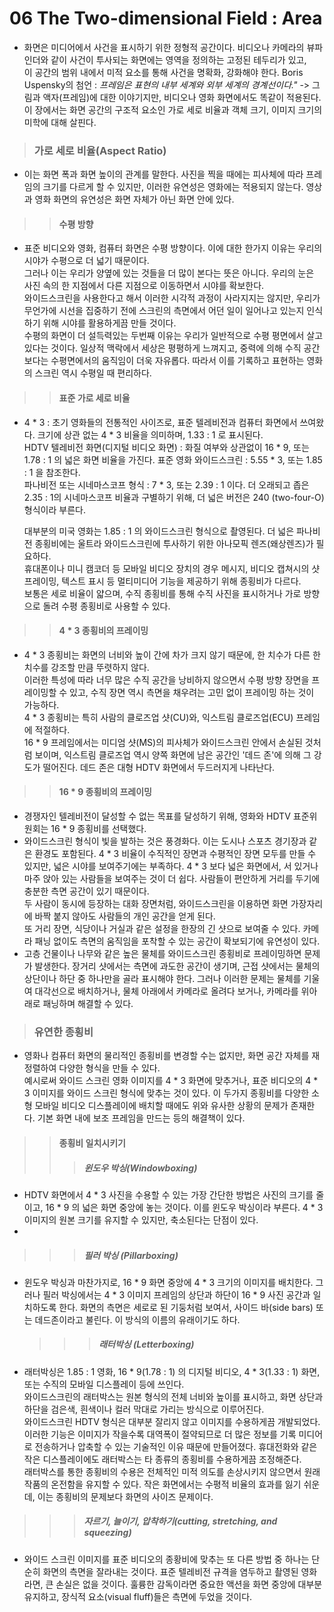 # 06 The Two-dimensional Field : Area
* 화면은 미디어에서 사건을 표시하기 위한 정형적 공간이다. 비디오나 카메라의 뷰파인더와 같이 사건이 투사되는 화면에는 영역을 정의하는 고정된 테두리가 있고,    
  이 공간의 범위 내에서 미적 요소를 통해 사건을 명확화, 강화해야 한다. 
  Boris Uspensky의 첨언 : *프레임은 표현의 내부 세계와 외부 세계의 경계선이다."* 
                          -> 그림과 액자(프레임)에 대한 이야기지만, 비디오나 영화 화면에서도 똑같이 적용된다.  
  이 장에서는 화면 공간의 구조적 요소인 가로 세로 비율과 객체 크기, 이미지 크기의 미학에 대해 살핀다.    
  
> ### 가로 세로 비율(Aspect Ratio) 
 * 이는 화면 폭과 화면 높이의 관계를 말한다. 사진을 찍을 때에는 피사체에 따라 프레임의 크기를 다르게 할 수 있지만, 이러한 유연성은 영화에는 적용되지 않는다. 영상과 영화 화면의 유연성은 화면 자체가 아닌 화면 안에 있다.     
   
>	> #### 수평 방향 
 * 표준 비디오와 영화, 컴퓨터 화면은 수평 방향이다. 이에 대한 한가지 이유는 우리의 시야가 수평으로 더 넓기 때문이다.    
   그러나 이는 우리가 양옆에 있는 것들을 더 많이 본다는 뜻은 아니다. 우리의 눈은 사진 속의 한 지점에서 다른 지점으로 이동하면서 시야를 확보한다.    
   와이드스크린을 사용한다고 해서 이러한 시각적 과정이 사라지지는 않지만, 우리가 무언가에 시선을 집중하기 전에 스크린의 측면에서 어던 일이 일어나고 있는지 인식하기 위해 시야를 활용하게끔 만들 것이다.      
   수평의 화면이 더 설득력있는 두번째 이유는 우리가 일반적으로 수평 평면에서 살고 있다는 것이다. 일상적 맥락에서 세상은 평평하게 느껴지고, 중력에 의해 수직 공간보다는 수평면에서의 움직임이 더욱 자유롭다. 따라서 이를 기록하고 표현하는 영화의 스크린 역시 수평일 때 편리하다.    
   
 > > #### 표준 가로 세로 비율 
  * 4 * 3 : 초기 영화들의 전통적인 사이즈로, 표준 텔레비전과 컴퓨터 화면에서 쓰여왔다. 크기에 상관 없는 4 * 3 비율을 의미하며, 1.33 : 1 로 표시된다.    
    HDTV 텔레비전 화면(디지털 비디오 화면) :  화질 여부와 상관없이 16 * 9, 또는 1.78 : 1 의 넓은 화면 비율을 가진다. 
    표준 영화 와이드스크린 : 5.55 * 3, 또는 1.85 : 1 을 참조한다.   
    파나비전 또는 시네마스코프 형식 : 7 * 3, 또는 2.39 : 1 이다. 더 오래되고 좁은 2.35 : 1의 시네마스코프 비율과 구별하기 위해, 더 넓은 버전은 240 (two-four-O) 형식이라 부른다.    
         
    대부분의 미국 영화는 1.85 : 1 의 와이드스크린 형식으로 촬영된다. 더 넓은 파나비전 종횡비에는 울트라 와이드스크린에 투사하기 위한 아나모픽 렌즈(왜상렌즈)가 필요하다.    
    휴대폰이나 미니 캠코더 등 모바일 비디오 장치의 경우 메시지, 비디오 캡쳐시의 샷 프레이밍, 텍스트 표시 등 멀티미디어 기능을 제공하기 위해 종횡비가 다르다.     
    보통은 세로 비율이 얇으며, 수직 종횡비를 통해 수직 사진을 표시하거나 가로 방향으로 돌려 수평 종횡비로 사용할 수 있다.     
   
 > > #### 4 * 3 종횡비의 프레이밍 
  *  4 * 3 종횡비는 화면의 너비와 높이 간에 차가 크지 않기 때문에, 한 치수가 다른 한 치수를 강조할 만큼 뚜렷하지 않다.     
     이러한 특성에 따라 너무 많은 수직 공간을 낭비하지 않으면서 수평 방향 장면을 프레이밍할 수 있고, 수직 장면 역시 측면을 채우려는 고민 없이 프레이밍 하는 것이 가능하다.    
     4 * 3 종횡비는 특히 사람의 클로즈업 샷(CU)와, 익스트림 클로즈업(ECU) 프레임에 적절하다.     
     16 * 9 프레임에서는 미디엄 샷(MS)의 피사체가 와이드스크린 안에서 손실된 것처럼 보이며, 익스트림 클로즈업 역시 양쪽 화면에 남은 공간인 '데드 존'에 의해 그 강도가 떨어진다. 
     데드 존은 대형 HDTV 화면에서 두드러지게 나타난다.       
     
  > > #### 16 * 9 종횡비의 프레이밍    
   * 경쟁자인 텔레비전이 달성할 수 없는 목표를 달성하기 위해, 영화와 HDTV 표준위원회는 16 * 9 종횡비를 선택했다.    
   *  와이드스크린 형식이 빛을 발하는 것은 풍경화다. 이는 도시나 스포츠 경기장과 같은 환경도 포함된다. 4 * 3 비율이 수직적인 장면과 수평적인 장면 모두를 만들 수 있지만, 넓은 시야를 보여주기에는 부족하다. 4 * 3 보다 넓은 화면에서, 서 있거나 마주 앉아 있는 사람들을 보여주는 것이 더 쉽다. 사람들이 편안하게 거리를 두기에 충분한 측면 공간이 있기 때문이다.     
    두 사람이 동시에 등장하는 대화 장면처럼, 와이드스크린을 이용하면 화면 가장자리에 바짝 붙지 않아도 사람들의 개인 공간을 얻게 된다.    
    또 거리 장면, 식당이나 거실과 같은 설정을 한장의 긴 샷으로 보여줄 수 있다. 카메라 패닝 없이도 측면의 움직임을 포착할 수 있는 공간이 확보되기에 유연성이 있다.    
   * 고층 건물이나 나무와 같은 높은 물체를 와이드스크린 종횡비로 프레이밍하면 문제가 발생한다. 장거리 샷에서는 측면에 과도한 공간이 생기며, 근접 샷에서는 물체의 상단이나 하단 중 하나만을 골라 표시해야 한다. 그러나 이러한 문제는 물체를 기울여 대각선으로 배치하거나, 물체 아래에서 카메라로 올려다 보거나, 카메라를 위아래로 패닝하며 해결할 수 있다.      


> ### 유연한 종횡비 
 * 영화나 컴퓨터 화면의 물리적인 종횡비를 변경할 수는 없지만, 화면 공간 자체를 재정렬하여 다양한 형식을 만들 수 있다.    
   예시로써 와이드 스크린 영화 이미지를 4 * 3 화면에 맞추거나, 표준 비디오의 4 * 3 이미지를 와이드 스크린 형식에 맞추는 것이 있다. 
   이 두가지 종횡비를 다양한 소형 모바일 비디오 디스플레이에 배치할 때에도 위와 유사한 상황의 문제가 존재한다. 기본 화면 내에 보조 프레임을 만드는 등의 해결책이 있다.    
   
 > > #### 종횡비 일치시키기
   > > >  ##### 윈도우 박싱(Windowboxing)
  * HDTV 화면에서 4 * 3 사진을 수용할 수 있는 가장 간단한 방법은 사진의 크기를 줄이고, 16 * 9 의 넓은 화면 중앙에 놓는 것이다. 이를 윈도우 박싱이라 부른다. 4 * 3 이미지의 원본 크기를 유지할 수 있지만, 축소된다는 단점이 있다.
  *     
   > > >  ##### 필러 박싱 (Pillarboxing)
 * 윈도우 박싱과 마찬가지로, 16 * 9 화면 중앙에 4 * 3 크기의 이미지를 배치한다. 그러나 필러 박싱에서는 4 * 3 이미지 프레임의 상단과 하단이 16 * 9 사진 공간과 일치하도록 한다. 
   화면의 측면은 세로로 된 기둥처럼 보여서, 사이드 바(side bars) 또는 데드존이라고 불린다. 이 방식의 이름의 유래이기도 하다. 

   > > >  ##### 래터박싱 (Letterboxing)
 * 래터박싱은 1.85 : 1 영화, 16 * 9(1.78 : 1) 의 디지털 비디오, 4 * 3(1.33 : 1) 화면, 또는 수직의 모바일 디스플레이 등에 쓰인다.   
      와이드스크린의 래터박스는 원본 형식의 전체 너비와 높이를 표시하고, 화면 상단과 하단을 검은색, 흰색이나 컬러 막대로 가리는 방식으로 이루어진다.        
      와이드스크린 HDTV 형식은 대부분 잘리지 않고 이미지를 수용하게끔 개발되었다. 이러한 기능은 이미지가 작을수록 대역폭이 절약되므로 더 많은 정보를 기록 미디어로 전송하거나 압축할 수 있는 기술적인 이유 때문에 만들어졌다. 휴대전화와 같은 작은 디스플레이에도 래터박스는 타 종류의 종횡비를 수용하게끔 조정해준다.     
     래터박스를 통한 종횡비의 수용은 전체적인 미적 의도를 손상시키지 않으면서 원래 작품의 온전함을 유지할 수 있다. 작은 화면에서는 수평적 비율의 효과를 잃기 쉬운데, 이는 종횡비의 문제보다 화면의 사이즈 문제이다.  
     
  > > >  ##### 자르기, 늘이기, 압착하기(cutting, stretching, and squeezing)
 * 와이드 스크린 이미지를 표준 비디오의 종황비에 맞추는 또 다른 방법 중 하나는 단순히 화면의 측면을 잘라내는 것이다. 표준 텔레비전 규격을 염두하고 촬영된 영화라면, 큰 손실은 없을 것이다. 훌륭한 감독이라면 중요한 액션을 화면 중앙에 대부분 유지하고, 장식적 요소(visual fluff)들은 측면에 두었을 것이다.
